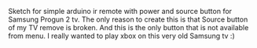 Sketch for simple arduino ir remote with power and source button for Samsung Progun 2 tv. 
The only reason to create this is that Source button of my TV remove is broken.
And this is the only button that is not available from menu. 
I really wanted to play xbox on this very old Samsung tv :)
